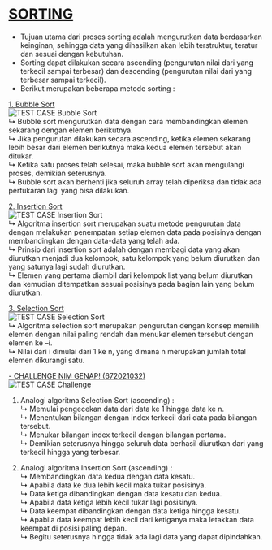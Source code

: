 # [SORTING](https://github.com/monicayoshe/Tugas-Algoritma-dan-Struktur-Data-TC122G/tree/main/Sorting)

  - Tujuan utama dari proses sorting adalah mengurutkan data berdasarkan keinginan, sehingga data yang dihasilkan akan lebih terstruktur, teratur dan sesuai dengan kebutuhan.
  - Sorting dapat dilakukan secara ascending (pengurutan nilai dari yang terkecil sampai terbesar) dan descending (pengurutan nilai dari yang terbesar sampai terkecil).
  - Berikut merupakan beberapa metode sorting :

 [1. Bubble Sort](https://github.com/monicayoshe/Tugas-Algoritma-dan-Struktur-Data-TC122G/blob/main/Sorting/Bubble%20Sort_672021032.c)
    <br> ![TEST CASE Bubble Sort](https://user-images.githubusercontent.com/99154617/155891611-97401349-34ad-4bfc-8f93-2b88a6ff7011.PNG)
    <br>↳ Bubble sort mengurutkan data dengan cara membandingkan elemen sekarang dengan elemen berikutnya.
    <br>↳ Jika pengurutan dilakukan secara ascending, ketika elemen sekarang lebih besar dari elemen berikutnya maka kedua elemen tersebut akan ditukar. 
    <br>↳ Ketika satu proses telah selesai, maka bubble sort akan mengulangi proses, demikian seterusnya.
    <br>↳ Bubble sort akan berhenti jika seluruh array telah diperiksa dan tidak ada pertukaran lagi yang bisa dilakukan.
   
 [2. Insertion Sort](https://github.com/monicayoshe/Tugas-Algoritma-dan-Struktur-Data-TC122G/blob/main/Sorting/Insertion%20Sort_672021032.c)
    <br> ![TEST CASE Insertion Sort](https://user-images.githubusercontent.com/99154617/155891658-42f3cc20-f8d5-49fb-a974-090c5032fab9.PNG)
    <br>↳ Algoritma insertion sort merupakan suatu metode pengurutan data dengan melakukan penempatan setiap elemen data pada posisinya dengan membandingkan dengan data-data yang telah ada. 
    <br>↳ Prinsip dari insertion sort adalah dengan membagi data yang akan diurutkan menjadi dua kelompok, satu kelompok yang belum diurutkan dan yang satunya lagi sudah diurutkan.
    <br>↳ Elemen yang pertama diambil dari kelompok list yang belum diurutkan dan kemudian ditempatkan sesuai posisinya pada bagian lain yang belum diurutkan.
 
 [3. Selection Sort](https://github.com/monicayoshe/Tugas-Algoritma-dan-Struktur-Data-TC122G/blob/main/Sorting/Selection%20Sort_672021032.c)
    <br> ![TEST CASE Selection Sort](https://user-images.githubusercontent.com/99154617/155891708-0e958f97-757d-4b65-8e21-2fc45873b723.PNG)
    <br>↳  Algoritma selection sort merupakan pengurutan dengan konsep memilih elemen dengan nilai paling rendah dan menukar elemen tersebut dengan elemen ke –i.
    <br>↳  Nilai dari i dimulai dari 1 ke n, yang dimana n merupakan jumlah total elemen dikurangi satu.
    
    
[- CHALLENGE NIM GENAP! (672021032)](https://github.com/monicayoshe/Tugas-Algoritma-dan-Struktur-Data-TC122G/blob/main/Sorting/Challenge_672021032.c)
<br> ![TEST CASE Challenge](https://user-images.githubusercontent.com/99154617/155891726-85fffa4d-447d-48d2-904c-59f1671bfdd0.PNG)
 1. Analogi algoritma Selection Sort (ascending) :
    <br>↳  Memulai pengecekan data dari data ke 1 hingga data ke n.
    <br>↳  Menentukan bilangan dengan index terkecil dari data pada bilangan tersebut.
    <br>↳  Menukar bilangan index terkecil dengan bilangan pertama.
    <br>↳  Demikian seterusnya hingga seluruh data berhasil diurutkan dari yang terkecil hingga yang terbesar.

 2. Analogi algoritma Insertion Sort (ascending) :
    <br>↳  Membandingkan data kedua dengan data kesatu.
    <br>↳  Apabila data ke dua lebih kecil maka tukar posisinya.
    <br>↳  Data ketiga dibandingkan dengan data kesatu dan kedua.
    <br>↳  Apabila data ketiga lebih kecil tukar lagi posisinya.
    <br>↳  Data keempat dibandingkan dengan data ketiga hingga kesatu.
    <br>↳  Apabila data keempat lebih kecil dari ketiganya maka letakkan data keempat di posisi paling depan.
    <br>↳  Begitu seterusnya hingga tidak ada lagi data yang dapat dipindahkan.
